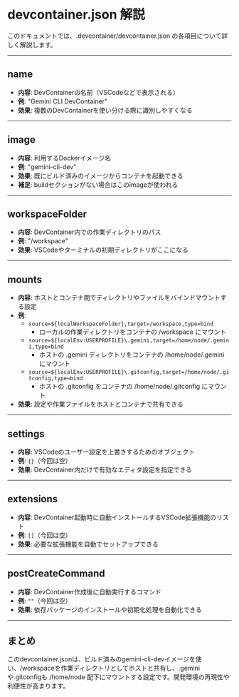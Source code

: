 # devcontainer.json 解説

このドキュメントでは、.devcontainer/devcontainer.json の各項目について詳しく解説します。

---

## name
- **内容**: DevContainerの名前（VSCodeなどで表示される）
- **例**: "Gemini CLI DevContainer"
- **効果**: 複数のDevContainerを使い分ける際に識別しやすくなる

---

## image
- **内容**: 利用するDockerイメージ名
- **例**: "gemini-cli-dev"
- **効果**: 既にビルド済みのイメージからコンテナを起動できる
- **補足**: buildセクションがない場合はこのimageが使われる

---

## workspaceFolder
- **内容**: DevContainer内での作業ディレクトリのパス
- **例**: "/workspace"
- **効果**: VSCodeやターミナルの初期ディレクトリがここになる

---

## mounts
- **内容**: ホストとコンテナ間でディレクトリやファイルをバインドマウントする設定
- **例**:
  - `source=${localWorkspaceFolder},target=/workspace,type=bind`
    - ローカルの作業ディレクトリをコンテナの /workspace にマウント
  - `source=${localEnv:USERPROFILE}\.gemini,target=/home/node/.gemini,type=bind`
    - ホストの .gemini ディレクトリをコンテナの /home/node/.gemini にマウント
  - `source=${localEnv:USERPROFILE}\.gitconfig,target=/home/node/.gitconfig,type=bind`
    - ホストの .gitconfig をコンテナの /home/node/.gitconfig にマウント
- **効果**: 設定や作業ファイルをホストとコンテナで共有できる

---

## settings
- **内容**: VSCodeのユーザー設定を上書きするためのオブジェクト
- **例**: `{}`（今回は空）
- **効果**: DevContainer内だけで有効なエディタ設定を指定できる

---

## extensions
- **内容**: DevContainer起動時に自動インストールするVSCode拡張機能のリスト
- **例**: `[]`（今回は空）
- **効果**: 必要な拡張機能を自動でセットアップできる

---

## postCreateCommand
- **内容**: DevContainer作成後に自動実行するコマンド
- **例**: `""`（今回は空）
- **効果**: 依存パッケージのインストールや初期化処理を自動化できる

---

## まとめ
このdevcontainer.jsonは、ビルド済みのgemini-cli-devイメージを使い、/workspaceを作業ディレクトリとしてホストと共有し、.geminiや.gitconfigも /home/node 配下にマウントする設定です。開発環境の再現性や利便性が高まります。 